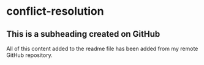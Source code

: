 # conflict-resolution
 
 ## This is a subheading created on GitHub

  All of this content added to the readme file has been added from my remote GitHub repository.
